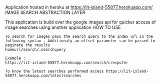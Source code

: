 ﻿Application hosted in heroku at https://lit-island-55877.herokuapp.com/
IMAGE SEARCH ABSTRACTION LAYER

This application is build over the google images api for quicker access of image searches using another application
HOW TO USE

    To search for images pass the search query to the index url in the following syntax . Additionaly an offset parameter can be passed to paginate the results
    homeurl/search/:searchquery

    Example :
    https://lit-island-55877.herokuapp.com/search/crespoter

    To know the latest searches performed access https://lit-island-55877.herokuapp.com/latestsearches